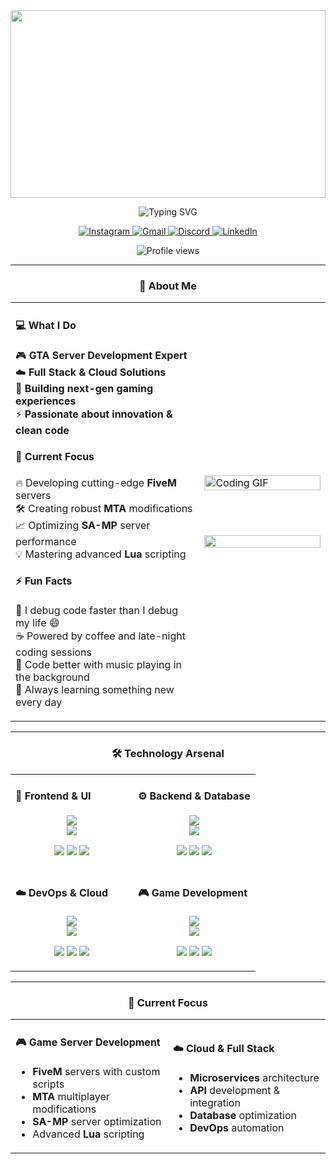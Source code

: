 <div align="center">

<!-- Header com gradiente animado -->
<img width="100%" height="300" src="https://capsule-render.vercel.app/api?type=waving&color=gradient&customColorList=6,11,20&height=300&section=header&text=Jonasxz%20🚀&fontSize=70&fontColor=fff&animation=twinkling&fontAlignY=40&desc=Full%20Stack%20Developer%20%7C%20Cloud%20Ecosystem%20Specialist&descAlignY=60&descAlign=50"/>

<!-- Typing animation -->
<p align="center">
  <img src="https://readme-typing-svg.herokuapp.com/?font=Fira+Code&size=22&duration=4000&pause=1000&color=6366F1&center=true&vCenter=true&multiline=true&width=600&height=80&lines=💻+Building+the+future+with+code;🌟+Passionate+about+innovation;🎮+GTA+Server+Development+Expert;☁️+Cloud+%26+Full+Stack+Enthusiast" alt="Typing SVG" />
</p>

<!-- Social badges com hover effects -->
<p align="center">
  <a href="https://instagram.com/jonaszxv7_" target="_blank">
    <img src="https://img.shields.io/badge/Instagram-E4405F?style=for-the-badge&logo=instagram&logoColor=white&labelColor=000000" alt="Instagram"/>
  </a>
  <a href="mailto:cjonasxz@gmail.com" target="_blank">
    <img src="https://img.shields.io/badge/Gmail-EA4335?style=for-the-badge&logo=gmail&logoColor=white&labelColor=000000" alt="Gmail"/>
  </a>
  <a href="https://discord.com/users/shawty.rjz" target="_blank">
    <img src="https://img.shields.io/badge/Discord-5865F2?style=for-the-badge&logo=discord&logoColor=white&labelColor=000000" alt="Discord"/>
  </a>
  <a href="https://linkedin.com/in/jonasxz" target="_blank">
    <img src="https://img.shields.io/badge/LinkedIn-0077B5?style=for-the-badge&logo=linkedin&logoColor=white&labelColor=000000" alt="LinkedIn"/>
  </a>
</p>

<!-- Profile views counter -->
<p align="center">
  <img src="https://komarev.com/ghpvc/?username=devjonasxz&style=for-the-badge&color=6366f1&labelColor=000000" alt="Profile views" />
</p>

---

<!-- About section com design ultra moderno -->
### 🚀 About Me

<div align="center">

<table>
<tr>
<td width="60%">

#### 💻 What I Do
<p align="left">
🎮 <strong>GTA Server Development Expert</strong><br/>
☁️ <strong>Full Stack & Cloud Solutions</strong><br/>
🚀 <strong>Building next-gen gaming experiences</strong><br/>
⚡ <strong>Passionate about innovation & clean code</strong>
</p>

#### 🎯 Current Focus
<p align="left">
🔥 Developing cutting-edge <strong>FiveM</strong> servers<br/>
🛠️ Creating robust <strong>MTA</strong> modifications<br/>
📈 Optimizing <strong>SA-MP</strong> server performance<br/>
💡 Mastering advanced <strong>Lua</strong> scripting
</p>

#### ⚡ Fun Facts
<p align="left">
🐛 I debug code faster than I debug my life 😄<br/>
☕ Powered by coffee and late-night coding sessions<br/>
🎵 Code better with music playing in the background<br/>
🌟 Always learning something new every day
</p>

</td>
<td width="40%">

<img alt="Coding GIF" width="100%" src="https://raw.githubusercontent.com/abhisheknaiidu/abhisheknaiidu/master/code.gif">

<br/><br/>

<img src="https://github-readme-stats.vercel.app/api?username=devjonasxz&show_icons=true&theme=tokyonight&hide_border=true&count_private=true&bg_color=0D1117&title_color=6366F1&icon_color=6366F1&text_color=C9D1D9&card_width=300" width="100%"/>

</td>
</tr>
</table>

</div>

---

<!-- Tech stack ultra moderno com cards -->
### 🛠️ Technology Arsenal

<div align="center">

<table>
<tr>
<td width="50%">

#### 🎨 Frontend & UI
<p align="center">
  <img src="https://skillicons.dev/icons?i=js,ts,react,vue&theme=dark" /><br/>
  <img src="https://skillicons.dev/icons?i=html,css,tailwind,vite&theme=dark" />
</p>

<p align="center">
  <img src="https://img.shields.io/badge/JavaScript-F7DF1E?style=for-the-badge&logo=javascript&logoColor=black"/>
  <img src="https://img.shields.io/badge/React-61DAFB?style=for-the-badge&logo=react&logoColor=black"/>
  <img src="https://img.shields.io/badge/Vue.js-4FC08D?style=for-the-badge&logo=vue.js&logoColor=white"/>
</p>

</td>
<td width="50%">

#### ⚙️ Backend & Database
<p align="center">
  <img src="https://skillicons.dev/icons?i=nodejs,express,cs,dotnet&theme=dark" /><br/>
  <img src="https://skillicons.dev/icons?i=php,mysql,mongodb,redis&theme=dark" />
</p>

<p align="center">
  <img src="https://img.shields.io/badge/Node.js-339933?style=for-the-badge&logo=node.js&logoColor=white"/>
  <img src="https://img.shields.io/badge/C%23-239120?style=for-the-badge&logo=c-sharp&logoColor=white"/>
  <img src="https://img.shields.io/badge/MySQL-4479A1?style=for-the-badge&logo=mysql&logoColor=white"/>
</p>

</td>
</tr>
<tr>
<td width="50%">

#### ☁️ DevOps & Cloud
<p align="center">
  <img src="https://skillicons.dev/icons?i=aws,docker,kubernetes,git&theme=dark" /><br/>
  <img src="https://skillicons.dev/icons?i=github,vscode,postman,linux&theme=dark" />
</p>

<p align="center">
  <img src="https://img.shields.io/badge/AWS-232F3E?style=for-the-badge&logo=amazon-aws&logoColor=white"/>
  <img src="https://img.shields.io/badge/Docker-2496ED?style=for-the-badge&logo=docker&logoColor=white"/>
  <img src="https://img.shields.io/badge/Git-F05032?style=for-the-badge&logo=git&logoColor=white"/>
</p>

</td>
<td width="50%">

#### 🎮 Game Development
<p align="center">
  <img src="https://skillicons.dev/icons?i=lua,cpp,unity,unreal&theme=dark" /><br/>
  <img src="https://img.shields.io/badge/FiveM-000000?style=for-the-badge&logo=data:image/svg+xml;base64,PHN2ZyB3aWR0aD0iMjQiIGhlaWdodD0iMjQiIHZpZXdCb3g9IjAgMCAyNCAyNCIgZmlsbD0ibm9uZSIgeG1sbnM9Imh0dHA6Ly93d3cudzMub3JnLzIwMDAvc3ZnIj4KPHBhdGggZD0iTTEyIDJMMTMuMDkgOC4yNkwyMCA5TDEzLjA5IDE1Ljc0TDEyIDIyTDEwLjkxIDE1Ljc0TDQgOUwxMC45MSA4LjI2TDEyIDJaIiBmaWxsPSJ3aGl0ZSIvPgo8L3N2Zz4K&logoColor=white"/>
</p>

<p align="center">
  <img src="https://img.shields.io/badge/Lua-2C2D72?style=for-the-badge&logo=lua&logoColor=white"/>
  <img src="https://img.shields.io/badge/C++-00599C?style=for-the-badge&logo=c%2B%2B&logoColor=white"/>
  <img src="https://img.shields.io/badge/Unity-000000?style=for-the-badge&logo=unity&logoColor=white"/>
</p>

</td>
</tr>
</table>

</div>

---

<!-- Current Focus com design cards -->
### 🎯 Current Focus

<div align="center">

<table>
<tr>
<td width="50%">

#### 🎮 Game Server Development
- **FiveM** servers with custom scripts
- **MTA** multiplayer modifications  
- **SA-MP** server optimization
- Advanced **Lua** scripting

</td>
<td width="50%">

#### ☁️ Cloud & Full Stack
- **Microservices** architecture
- **API** development & integration
- **Database** optimization
- **DevOps** automation

</td>
</tr>
</table>

</div>

</div>
